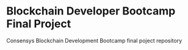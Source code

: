 # Blockchain Developer Bootcamp Final Project
 Consensys Blockchain Development Bootcamp final poject repository
